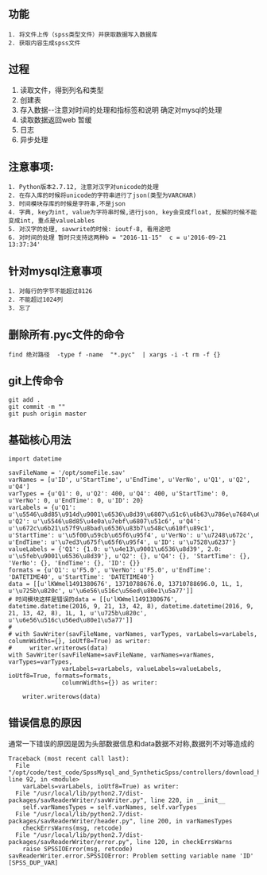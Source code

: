 

## 功能
```
1. 将文件上传（spss类型文件）并获取数据写入数据库
2. 获取内容生成spss文件
```

## 过程
1. 读取文件，得到列名和类型
2. 创建表
3. 存入数据--注意对时间的处理和指标签和说明 确定对mysql的处理
4. 读取数据返回web  暂缓
5. 日志
6. 异步处理


## 注意事项:
    1. Python版本2.7.12, 注意对汉字对unicode的处理
    2. 在存入库的时候将unicode的字符串进行了json(类型为VARCHAR)
    3. 时间模块存库的时候是字符串,不是json
    4. 字典, key为int, value为字符串时候,进行json, key会变成float, 反解的时候不能变成int, 重点是valueLables
    5. 对汉字的处理, savwrite的时候: ioutf-8, 看用途吧
    6. 对时间的处理 暂时只支持这两种b = "2016-11-15"  c = u'2016-09-21 13:37:34'

## 针对mysql注意事项
    1. 对每行的字节不能超过8126
    2. 不能超过1024列
    3. 忘了


## 删除所有.pyc文件的命令
```find 绝对路径  -type f -name  "*.pyc"  | xargs -i -t rm -f {}```

## git上传命令
```
git add .
git commit -m ""
git push origin master
```

## 基础核心用法
```
import datetime

savFileName = '/opt/someFile.sav'
varNames = [u'ID', u'StartTime', u'EndTime', u'VerNo', u'Q1', u'Q2', u'Q4']
varTypes = {u'Q1': 0, u'Q2': 400, u'Q4': 400, u'StartTime': 0, u'VerNo': 0, u'EndTime': 0, u'ID': 20}
varLabels = {u'Q1': u'\u5546\u8d85\u914d\u9001\u6536\u8d39\u6807\u51c6\u6b63\u786e\u7684\u662f', u'Q2': u'\u5546\u8d85\u4e0a\u7ebf\u6807\u51c6', u'Q4': u'\u672c\u6b21\u57f9\u8bad\u6536\u83b7\u548c\u610f\u89c1', u'StartTime': u'\u5f00\u59cb\u65f6\u95f4', u'VerNo': u'\u7248\u672c', u'EndTime': u'\u7ed3\u675f\u65f6\u95f4', u'ID': u'\u7528\u6237'}
valueLabels = {'Q1': {1.0: u'\u4e13\u9001\u6536\u8d39', 2.0: u'\u5feb\u9001\u6536\u8d39'}, u'Q2': {}, u'Q4': {}, 'StartTime': {}, 'VerNo': {}, 'EndTime': {}, 'ID': {}}
formats = {u'Q1': u'F5.0', u'VerNo': u'F5.0', u'EndTime': 'DATETIME40', u'StartTime': 'DATETIME40'}
data = [[u'lKWmel1491380676', 13710788676.0, 13710788696.0, 1L, 1, u'\u725b\u820c', u'\u6e56\u516c\u56ed\u80e1\u5a77']]
# 时间模块这样是错误的data = [[u'lKWmel1491380676', datetime.datetime(2016, 9, 21, 13, 42, 8), datetime.datetime(2016, 9, 21, 13, 42, 8), 1L, 1, u'\u725b\u820c', u'\u6e56\u516c\u56ed\u80e1\u5a77']]
#
# with SavWriter(savFileName, varNames, varTypes, varLabels=varLabels, columnWidths={}, ioUtf8=True) as writer:
#     writer.writerows(data)
with SavWriter(savFileName=savFileName, varNames=varNames, varTypes=varTypes,
               varLabels=varLabels, valueLabels=valueLabels, ioUtf8=True, formats=formats,
               columnWidths={}) as writer:

    writer.writerows(data)
```

## 错误信息的原因
通常一下错误的原因是因为头部数据信息和data数据不对称,数据列不对等造成的
```
Traceback (most recent call last):
  File "/opt/code/test_code/SpssMysql_and_SyntheticSpss/controllers/download_handler.py", line 92, in <module>
    varLabels=varLabels, ioUtf8=True) as writer:
  File "/usr/local/lib/python2.7/dist-packages/savReaderWriter/savWriter.py", line 220, in __init__
    self.varNamesTypes = self.varNames, self.varTypes
  File "/usr/local/lib/python2.7/dist-packages/savReaderWriter/header.py", line 200, in varNamesTypes
    checkErrsWarns(msg, retcode)
  File "/usr/local/lib/python2.7/dist-packages/savReaderWriter/error.py", line 120, in checkErrsWarns
    raise SPSSIOError(msg, retcode)
savReaderWriter.error.SPSSIOError: Problem setting variable name 'ID' [SPSS_DUP_VAR]
```